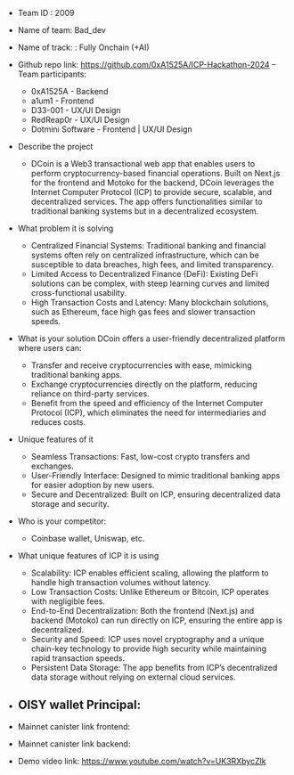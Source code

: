 - Team ID : 2009
- Name of team: Bad_dev
- Name of track: : Fully Onchain (+AI)
- Github repo link: https://github.com/0xA1525A/ICP-Hackathon-2024
– Team participants:
  - 0xA1525A - Backend
  - a1um1 - Frontend
  - D33-001 - UX/UI Design
  - RedReap0r - UX/UI Design
  - Dotmini Software - Frontend | UX/UI Design

- Describe the project
  - DCoin is a Web3 transactional web app that enables users to perform cryptocurrency-based financial operations. Built on Next.js for the frontend and Motoko for the backend, DCoin leverages the Internet Computer Protocol (ICP) to provide secure, scalable, and decentralized services. The app offers functionalities similar to traditional banking systems but in a decentralized ecosystem.
- What problem it is solving
  - Centralized Financial Systems: Traditional banking and financial systems often rely on centralized infrastructure, which can be susceptible to data breaches, high fees, and limited transparency.
  - Limited Access to Decentralized Finance (DeFi): Existing DeFi solutions can be complex, with steep learning curves and limited cross-functional usability.
  - High Transaction Costs and Latency: Many blockchain solutions, such as Ethereum, face high gas fees and slower transaction speeds.
- What is your solution
  DCoin offers a user-friendly decentralized platform where users can:
  - Transfer and receive cryptocurrencies with ease, mimicking traditional banking apps.
  - Exchange cryptocurrencies directly on the platform, reducing reliance on third-party services.
  - Benefit from the speed and efficiency of the Internet Computer Protocol (ICP), which eliminates the need for intermediaries and reduces costs.
- Unique features of it
  - Seamless Transactions: Fast, low-cost crypto transfers and exchanges.
  - User-Friendly Interface: Designed to mimic traditional banking apps for easier adoption by new users.
  - Secure and Decentralized: Built on ICP, ensuring decentralized data storage and security.
- Who is your competitor:
  - Coinbase wallet, Uniswap, etc.
- What unique features of ICP it is using
  - Scalability: ICP enables efficient scaling, allowing the platform to handle high transaction volumes without latency.
  - Low Transaction Costs: Unlike Ethereum or Bitcoin, ICP operates with negligible fees.
  - End-to-End Decentralization: Both the frontend (Next.js) and backend (Motoko) can run directly on ICP, ensuring the entire app is decentralized.
  - Security and Speed: ICP uses novel cryptography and a unique chain-key technology to provide high security while maintaining rapid transaction speeds.
  - Persistent Data Storage: The app benefits from ICP’s decentralized data storage without relying on external cloud services.
- OISY wallet Principal:
  - 
- Mainnet canister link frontend: 
- Mainnet canister link backend: 
- Demo video link: https://www.youtube.com/watch?v=UK3RXbycZlk
